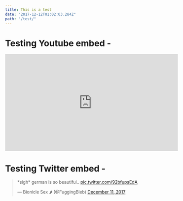 ```yaml
---
title: This is a test
date: "2017-12-12T01:02:03.284Z"
path: "/test/"
---
```


# Testing Youtube embed -

<iframe width="560" height="315" src="https://www.youtube.com/embed/A8Tiba3h9Fw" frameborder="0" gesture="media" allow="encrypted-media" allowfullscreen></iframe>

# Testing Twitter embed -
<blockquote class="twitter-tweet" data-lang="en"><p lang="en" dir="ltr">*sigh* german is so beautiful.. <a href="https://t.co/92bfupsEdA">pic.twitter.com/92bfupsEdA</a></p>&mdash; Bionicle Sex 🌶 (@FuggingBleb) <a href="https://twitter.com/FuggingBleb/status/940059369776934912?ref_src=twsrc%5Etfw">December 11, 2017</a></blockquote>
